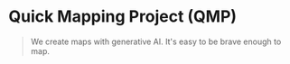 # Quick Mapping Project (QMP)

> We create maps with generative AI.
> It's easy to be brave enough to map.
